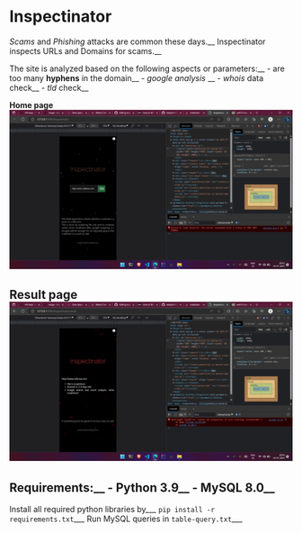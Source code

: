 # Inspectinator
_Scams_ and _Phishing_ attacks are common these days.__
Inspectinator inspects URLs and Domains for scams.__

The site is analyzed based on the following aspects or parameters:__
    - are too many **hyphens** in the domain__
    - *google analysis* __
    - *whois* data check__
    - *tld* check__

__Home page__
![alt text](demo/home2.png)

__Result page__
![alt text](demo/result.png)
---
Requirements:__
    - Python 3.9__
    - MySQL 8.0__
---
Install all required python libraries by___
`pip install -r requirements.txt`___
Run MySQL queries in `table-query.txt`___
